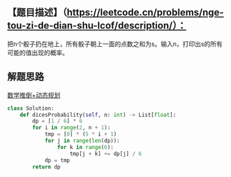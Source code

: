 ## 【题目描述】（https://leetcode.cn/problems/nge-tou-zi-de-dian-shu-lcof/description/）：
把n个骰子扔在地上，所有骰子朝上一面的点数之和为s。输入n，打印出s的所有可能的值出现的概率。

## 解题思路
[数学推倒+动态规划](https://leetcode.cn/problems/nge-tou-zi-de-dian-shu-lcof/solutions/637778/jian-zhi-offer-60-n-ge-tou-zi-de-dian-sh-z36d/)

```python
class Solution:
    def dicesProbability(self, n: int) -> List[float]:
        dp = [1 / 6] * 6
        for i in range(2, n + 1):
            tmp = [0] * (5 * i + 1)
            for j in range(len(dp)):
                for k in range(6):
                    tmp[j + k] += dp[j] / 6
            dp = tmp
        return dp

```


